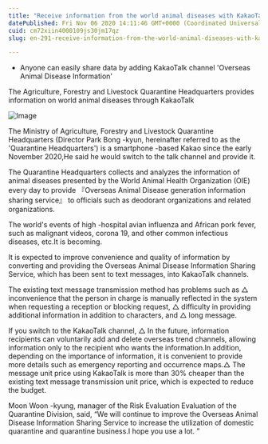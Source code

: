 ```yaml
---
title: "Receive information from the world animal diseases with KakaoTalk"
datePublished: Fri Nov 06 2020 14:11:46 GMT+0000 (Coordinated Universal Time)
cuid: cm72xiin4000109js30jm17qz
slug: en-291-receive-information-from-the-world-animal-diseases-with-kakaotalk

---
```



- Anyone can easily share data by adding KakaoTalk channel 'Overseas Animal Disease Information'

The Agriculture, Forestry and Livestock Quarantine Headquarters provides information on world animal diseases through KakaoTalk

![Image](https://cdn.hashnode.com/res/hashnode/image/upload/v1739426308047/339a45d2-16bf-4a22-8839-84e755648a3b.png)

The Ministry of Agriculture, Forestry and Livestock Quarantine Headquarters (Director Park Bong -kyun, hereinafter referred to as the 'Quarantine Headquarters') is a smartphone -based Kakao since the early November 2020,He said he would switch to the talk channel and provide it.

The Quarantine Headquarters collects and analyzes the information of animal diseases presented by the World Animal Health Organization (OIE) every day to provide 『Overseas Animal Disease generation information sharing service』 to officials such as deodorant organizations and related organizations.

The world's events of high -hospital avian influenza and African pork fever, such as malignant videos, corona 19, and other common infectious diseases, etc.It is becoming.

It is expected to improve convenience and quality of information by converting and providing the Overseas Animal Disease Information Sharing Service, which has been sent to text messages, into KakaoTalk channels.

The existing text message transmission method has problems such as △ inconvenience that the person in charge is manually reflected in the system when requesting a reception or blocking request, △ difficulty in providing additional information in addition to characters, and △ long message.

If you switch to the KakaoTalk channel, △ In the future, information recipients can voluntarily add and delete overseas trend channels, allowing information only to the recipient who wants the information.In addition, depending on the importance of information, it is convenient to provide more details such as emergency reporting and occurrence maps.△ The message unit price using KakaoTalk is more than 30% cheaper than the existing text message transmission unit price, which is expected to reduce the budget.

Moon Woon -kyung, manager of the Risk Evaluation Evaluation of the Quarantine Division, said, “We will continue to improve the Overseas Animal Disease Information Sharing Service to increase the utilization of domestic quarantine and quarantine business.I hope you use a lot. ”